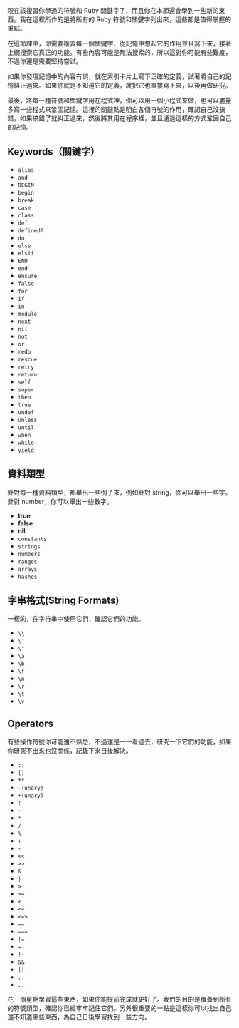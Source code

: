 現在該複習你學過的符號和 Ruby 關鍵字了，而且你在本節還會學到一些新的東西。我在這裡所作的是將所有的 Ruby 符號和關鍵字列出來，這些都是值得掌握的重點。

在這節課中，你需要複習每一個關鍵字，從記憶中想起它的作用並且寫下來，接著上網搜索它真正的功能。有些內容可能是無法搜索的，所以這對你可能有些難度，不過你還是需要堅持嘗試。

如果你發現記憶中的內容有誤，就在索引卡片上寫下正確的定義，試著將自己的記憶糾正過來。如果你就是不知道它的定義，就把它也直接寫下來，以後再做研究。

最後，將每一種符號和關鍵字用在程式裡，你可以用一個小程式來做，也可以盡量多寫一些程式來鞏固記憶。這裡的關鍵點是明白各個符號的作用，確認自己沒搞錯，如果搞錯了就糾正過來，然後將其用在程序裡，並且通過這樣的方式鞏固自己的記憶。

## Keywords（關鍵字）

*   `alias`
*   `and`
*   `BEGIN`
*   `begin`
*   `break`
*   `case`
*   `class`
*   `def`
*   `defined?`
*   `do`
*   `else`
*   `elsif`
*   `END`
*   `end`
*   `ensure`
*   `false`
*   `for`
*   `if`
*   `in`
*   `module`
*   `next`
*   `nil`
*   `not`
*   `or`
*   `redo`
*   `rescue`
*   `retry`
*   `return`
*   `self`
*   `super`
*   `then`
*   `true`
*   `undef`
*   `unless`
*   `until`
*   `when`
*   `while`
*   `yield`

## 資料類型

針對每一種資料類型，都舉出一些例子來，例如針對 string，你可以舉出一些字。針對 number，你可以舉出一些數字。

*   **true**
*   **false**
*   **nil**
*   `constants`
*   `strings`
*   `numbers`
*   `ranges`
*   `arrays`
*   `hashes`

## 字串格式(String Formats)

一樣的，在字符串中使用它們，確認它們的功能。

*   `\\`
*   `\'`
*   `\"`
*   `\a`
*   `\b`
*   `\f`
*   `\n`
*   `\r`
*   `\t`
*   `\v`

## Operators

有些操作符號你可能還不熟悉，不過還是一一看過去，研究一下它們的功能，如果你研究不出來也沒關係，記錄下來日後解決。

*   `::`
*   `[]`
*   `**`
*   `-(unary)`
*   `+(unary)`
*   `!`
*   `~`
*   `*`
*   `/`
*   `%`
*   `+`
*   `-`
*   `<<`
*   `>>`
*   `&`
*   `|`
*   `>`
*   `>=`
*   `<`
*   `<=`
*   `<=>`
*   `==`
*   `===`
*   `!=`
*   `=~`
*   `!~`
*   `&&`
*   `||`
*   `..`
*   `...`

花一個星期學習這些東西，如果你能提前完成就更好了。我們的目的是覆蓋到所有的符號類型，確認你已經牢牢記住它們。另外很重要的一點是這樣你可以找出自己還不知道哪些東西，為自己日後學習找到一些方向。